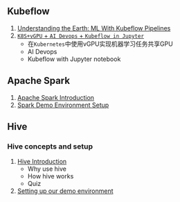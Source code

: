 ## Kubeflow 

1. [Understanding the Earth: ML With Kubeflow Pipelines](1Kubeflow_pipelines.md)
2. [`K8S+vGPU` + `AI Devops` + `Kubeflow in Jupyter`](2vGPU_Kubeflow_AI_Devops.md)
   *  在`Kubernetes`中使用vGPU实现机器学习任务共享GPU
   *  AI Devops
   *  Kubeflow with Jupyter notebook


## Apache Spark

1. [Apache Spark Introduction](sp1_Intro.md)
2. [Spark Demo Environment Setup](sp2_Env_setup.md)


## Hive

### Hive concepts and setup

1. [Hive Introduction](hive1_intro.md)
   * Why use hive
   * How hive works
   * Quiz
2. [Setting up our demo environment](hive2_setting_demo_env.md)

